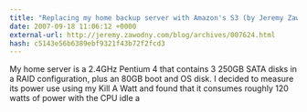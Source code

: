 ```yaml
---
title: "Replacing my home backup server with Amazon's S3 (by Jeremy Zawodny)"
date: 2007-09-18 11:06:12 +0000
external-url: http://jeremy.zawodny.com/blog/archives/007624.html
hash: c5143e56b6389ebf9321f43b72f2fcd3
---
```


My home server is a 2.4GHz Pentium 4 that contains 3 250GB SATA disks in a RAID configuration, plus an 80GB boot and OS disk. I decided to measure its power use using my Kill A Watt and found that it consumes roughly 120 watts of power with the CPU idle a
